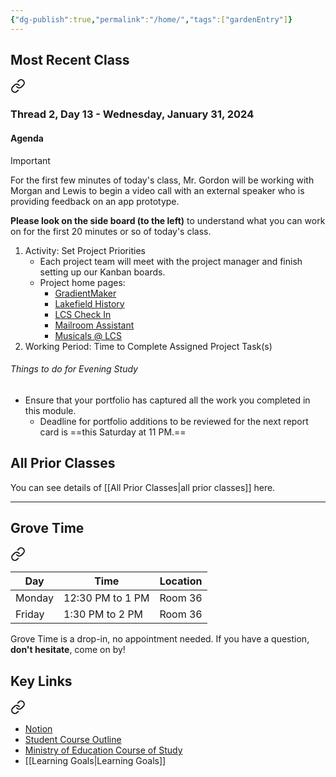 ```yaml
---
{"dg-publish":true,"permalink":"/home/","tags":["gardenEntry"]}
---
```


## Most Recent Class

<div class="transclusion internal-embed is-loaded"><a class="markdown-embed-link" href="/thread-2/day-13/" aria-label="Open link"><svg xmlns="http://www.w3.org/2000/svg" width="24" height="24" viewBox="0 0 24 24" fill="none" stroke="currentColor" stroke-width="2" stroke-linecap="round" stroke-linejoin="round" class="svg-icon lucide-link"><path d="M10 13a5 5 0 0 0 7.54.54l3-3a5 5 0 0 0-7.07-7.07l-1.72 1.71"></path><path d="M14 11a5 5 0 0 0-7.54-.54l-3 3a5 5 0 0 0 7.07 7.07l1.71-1.71"></path></svg></a><div class="markdown-embed">




### Thread 2, Day 13 - Wednesday, January 31, 2024
#### Agenda

> [!IMPORTANT]
> 
> For the first few minutes of today's class, Mr. Gordon will be working with Morgan and Lewis to begin a video call with an external speaker who is providing feedback on an app prototype.
> 
> **Please look on the side board (to the left)** to understand what you can work on for the first 20 minutes or so of today's class.

1. Activity: Set Project Priorities
	- Each project team will meet with the project manager and finish setting up our Kanban boards.
	- Project home pages:
		- [GradientMaker](https://github.com/lcs-apps/GradientMaker)
		- [Lakefield History](https://github.com/lcs-apps/LakefieldHistory)
		- [LCS Check In](https://github.com/lcs-apps/LCSCheckIn)
		- [Mailroom Assistant](https://github.com/lcs-apps/LCSMailroomAssistant)
		- [Musicals @ LCS](https://github.com/lcs-apps/Chicago-HSE-LCS)
1. Working Period: Time to Complete Assigned Project Task(s)

###### Things to do for Evening Study
- Ensure that your portfolio has captured all the work you completed in this module.
	- Deadline for portfolio additions to be reviewed for the next report card is ==this Saturday at 11 PM.==




</div></div>

## All Prior Classes
You can see details of [[All Prior Classes\|all prior classes]] here.
___
## Grove Time

<div class="transclusion internal-embed is-loaded"><a class="markdown-embed-link" href="/grove-time/" aria-label="Open link"><svg xmlns="http://www.w3.org/2000/svg" width="24" height="24" viewBox="0 0 24 24" fill="none" stroke="currentColor" stroke-width="2" stroke-linecap="round" stroke-linejoin="round" class="svg-icon lucide-link"><path d="M10 13a5 5 0 0 0 7.54.54l3-3a5 5 0 0 0-7.07-7.07l-1.72 1.71"></path><path d="M14 11a5 5 0 0 0-7.54-.54l-3 3a5 5 0 0 0 7.07 7.07l1.71-1.71"></path></svg></a><div class="markdown-embed">




Day|Time|Location
-|-|-
Monday|12:30 PM to 1 PM|Room 36
Friday|1:30 PM to 2 PM|Room 36

Grove Time is a drop-in, no appointment needed.
If you have a question, **don't hesitate**, come on by!

</div></div>

## Key Links

<div class="transclusion internal-embed is-loaded"><a class="markdown-embed-link" href="/key-links/" aria-label="Open link"><svg xmlns="http://www.w3.org/2000/svg" width="24" height="24" viewBox="0 0 24 24" fill="none" stroke="currentColor" stroke-width="2" stroke-linecap="round" stroke-linejoin="round" class="svg-icon lucide-link"><path d="M10 13a5 5 0 0 0 7.54.54l3-3a5 5 0 0 0-7.07-7.07l-1.72 1.71"></path><path d="M14 11a5 5 0 0 0-7.54-.54l-3 3a5 5 0 0 0 7.07 7.07l1.71-1.71"></path></svg></a><div class="markdown-embed">




- [Notion](https://notion.so)
- [Student Course Outline](https://bit.ly/lcscs23-g12-sco)
- [Ministry of Education Course of Study](https://bit.ly/lcscs23-g12-mco)
- [[Learning Goals\|Learning Goals]]

</div></div>
